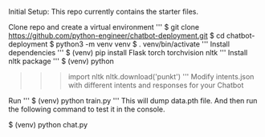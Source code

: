 Initial Setup:
This repo currently contains the starter files.

Clone repo and create a virtual environment
'''
$ git clone https://github.com/python-engineer/chatbot-deployment.git
$ cd chatbot-deployment
$ python3 -m venv venv
$ . venv/bin/activate
'''
Install dependencies
'''
$ (venv) pip install Flask torch torchvision nltk
'''
Install nltk package
'''
$ (venv) python
>>> import nltk
>>> nltk.download('punkt')
'''
Modify intents.json with different intents and responses for your Chatbot

Run
'''
$ (venv) python train.py
'''
This will dump data.pth file. And then run the following command to test it in the console.

$ (venv) python chat.py
